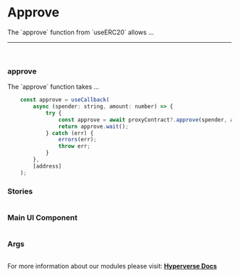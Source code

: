 # Approve

<p> The `approve` function from `useERC20` allows ... </p>

---

<br>

### approve

<p> The `approve` function takes ... </p>

```jsx
	const approve = useCallback(
		async (spender: string, amount: number) => {
			try {
				const approve = await proxyContract?.approve(spender, amount);
				return approve.wait();
			} catch (err) {
				errors(err);
				throw err;
			}
		},
		[address]
	);
```

### Stories

```jsx

```

### Main UI Component

```jsx

```

### Args

```jsx

```

For more information about our modules please visit: [**Hyperverse Docs**](docs.hyperverse.dev)
